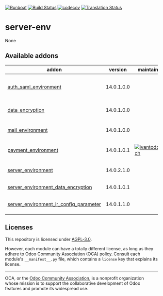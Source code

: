 
[![Runboat](https://img.shields.io/badge/runboat-Try%20me-875A7B.png)](https://runboat.odoo-community.org/builds?repo=OCA/server-env&target_branch=14.0)
[![Build Status](https://travis-ci.com/OCA/server-env.svg?branch=14.0)](https://travis-ci.com/OCA/server-env)
[![codecov](https://codecov.io/gh/OCA/server-env/branch/14.0/graph/badge.svg)](https://codecov.io/gh/OCA/server-env)
[![Translation Status](https://translation.odoo-community.org/widgets/server-env-14-0/-/svg-badge.svg)](https://translation.odoo-community.org/engage/server-env-14-0/?utm_source=widget)

<!-- /!\ do not modify above this line -->

# server-env

None

<!-- /!\ do not modify below this line -->

<!-- prettier-ignore-start -->

[//]: # (addons)

Available addons
----------------
addon | version | maintainers | summary
--- | --- | --- | ---
[auth_saml_environment](auth_saml_environment/) | 14.0.1.0.0 |  | Allows system administrator to authenticate with any account
[data_encryption](data_encryption/) | 14.0.1.0.0 |  | Store accounts and credentials encrypted by environment
[mail_environment](mail_environment/) | 14.0.1.0.0 |  | Configure mail servers with server_environment_files
[payment_environment](payment_environment/) | 14.0.1.0.1 | [![ivantodorovich](https://github.com/ivantodorovich.png?size=30px)](https://github.com/ivantodorovich) | Configure payment acquirers with server_environment
[server_environment](server_environment/) | 14.0.2.1.0 |  | move some configurations out of the database
[server_environment_data_encryption](server_environment_data_encryption/) | 14.0.1.0.1 |  | Server Environment Data Encryption
[server_environment_ir_config_parameter](server_environment_ir_config_parameter/) | 14.0.1.1.0 |  | Override System Parameters from server environment file

[//]: # (end addons)

<!-- prettier-ignore-end -->

## Licenses

This repository is licensed under [AGPL-3.0](LICENSE).

However, each module can have a totally different license, as long as they adhere to Odoo Community Association (OCA)
policy. Consult each module's `__manifest__.py` file, which contains a `license` key
that explains its license.

----
OCA, or the [Odoo Community Association](http://odoo-community.org/), is a nonprofit
organization whose mission is to support the collaborative development of Odoo features
and promote its widespread use.
